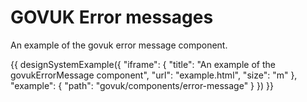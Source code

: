 ---
---
# GOVUK Error messages

An example of the govuk error message component.

{{ designSystemExample({
"iframe": {
    "title": "An example of the govukErrorMessage component",
    "url": "example.html",
    "size": "m"
},
"example": {
    "path": "govuk/components/error-message"
}
}) }}
